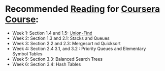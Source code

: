 # Recommended [Reading](http://amzn.to/13VLlYJ) for [Coursera Course](https://class.coursera.org/algs4partI-007):

 * Week 1: Section 1.4 and 1.5: [Union-Find](../py/AlgsSedgewickWayne/WeightedQuickUnionUF.py)
 * Week 2: Section 1.3 and 2.1: Stacks and Queues
 * Week 3: Section 2.2 and 2.3: Mergesort nd Quicksort
 * Week 4: Section 2.4 3.1, and 3.2 : Priority Queues and Elementary Symbol Tables
 * Week 5: Section 3.3: Balanced Search Trees
 * Week 6: Section 3.4: Hash Tables
